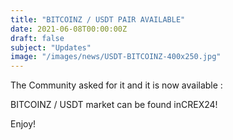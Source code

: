 ```yaml
---
title: "BITCOINZ / USDT PAIR AVAILABLE"
date: 2021-06-08T00:00:00Z
draft: false
subject: "Updates"
image: "/images/news/USDT-BITCOINZ-400x250.jpg"
---
```


The Community asked for it and it is now available :

BITCOINZ / USDT market can be found inCREX24!

Enjoy!
